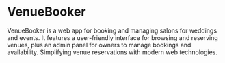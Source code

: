 # VenueBooker
VenueBooker is a web app for booking and managing salons for weddings and events. It features a user-friendly interface for browsing and reserving venues, plus an admin panel for owners to manage bookings and availability. Simplifying venue reservations with modern web technologies.
